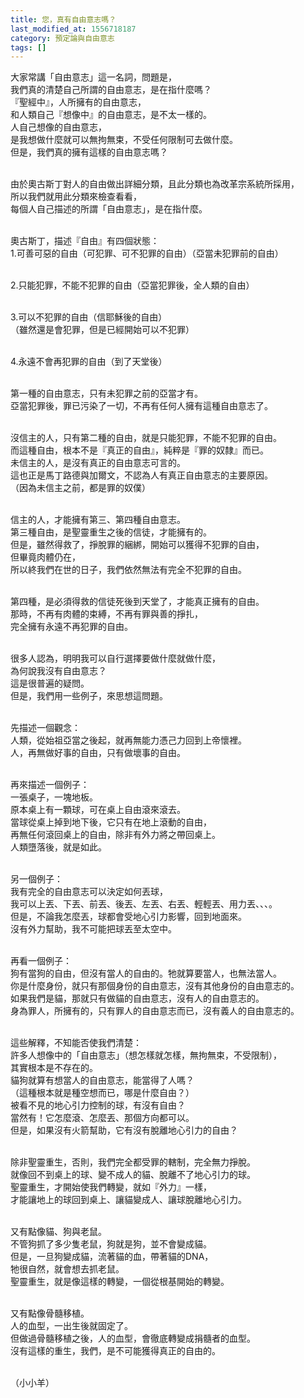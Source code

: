```yaml
---
title: 您，真有自由意志嗎？
last_modified_at: 1556718187
category: 預定論與自由意志
tags: []
---
```


<p>大家常講「自由意志」這一名詞，問題是，<br/>
我們真的清楚自己所謂的自由意志，是在指什麼嗎？<br/>
『聖經中』，人所擁有的自由意志，<br/>
和人類自己『想像中』的自由意志，是不太一樣的。<br/>
人自己想像的自由意志，<br/>
是我想做什麼就可以無拘無束，不受任何限制可去做什麼。<br/>
但是，我們真的擁有這樣的自由意志嗎？</p>
<p><br/>
由於奧古斯丁對人的自由做出詳細分類，且此分類也為改革宗系統所採用，<br/>
所以我們就用此分類來檢查看看，<br/>
每個人自己描述的所謂「自由意志」，是在指什麼。</p>
<p><br/>
奧古斯丁，描述『自由』有四個狀態：<br/>
1.可善可惡的自由（可犯罪、可不犯罪的自由）（亞當未犯罪前的自由）</p>
<p><br/>
2.只能犯罪，不能不犯罪的自由（亞當犯罪後，全人類的自由）</p>
<p><br/>
3.可以不犯罪的自由（信耶穌後的自由）<br/>
（雖然還是會犯罪，但是已經開始可以不犯罪）</p>
<p><br/>
4.永遠不會再犯罪的自由（到了天堂後）</p>
<p><br/>
第一種的自由意志，只有未犯罪之前的亞當才有。<br/>
亞當犯罪後，罪已污染了一切，不再有任何人擁有這種自由意志了。</p>
<p><br/>
沒信主的人，只有第二種的自由，就是只能犯罪，不能不犯罪的自由。<br/>
而這種自由，根本不是『真正的自由』，純粹是『罪的奴隸』而已。<br/>
未信主的人，是沒有真正的自由意志可言的。<br/>
這也正是馬丁路德與加爾文，不認為人有真正自由意志的主要原因。<br/>
（因為未信主之前，都是罪的奴僕）</p>
<p><br/>
信主的人，才能擁有第三、第四種自由意志。<br/>
第三種自由，是聖靈重生之後的信徒，才能擁有的。<br/>
但是，雖然得救了，掙脫罪的綑綁，開始可以獲得不犯罪的自由，<br/>
但畢竟肉體仍在，<br/>
所以終我們在世的日子，我們依然無法有完全不犯罪的自由。</p>
<p><br/>
第四種，是必須得救的信徒死後到天堂了，才能真正擁有的自由。<br/>
那時，不再有肉體的束縛，不再有罪與善的掙扎，<br/>
完全擁有永遠不再犯罪的自由。</p>
<p><br/>
很多人認為，明明我可以自行選擇要做什麼就做什麼，<br/>
為何說我沒有自由意志？<br/>
這是很普遍的疑問。<br/>
但是，我們用一些例子，來思想這問題。</p>
<p><br/>
先描述一個觀念：<br/>
人類，從始祖亞當之後起，就再無能力憑己力回到上帝懷裡。<br/>
人，再無做好事的自由，只有做壞事的自由。</p>
<p><br/>
再來描述一個例子：<br/>
一張桌子，一塊地板。<br/>
原本桌上有一顆球，可在桌上自由滾來滾去。<br/>
當球從桌上掉到地下後，它只有在地上滾動的自由，<br/>
再無任何滾回桌上的自由，除非有外力將之帶回桌上。<br/>
人類墮落後，就是如此。</p>
<p><br/>
另一個例子：<br/>
我有完全的自由意志可以決定如何丟球，<br/>
我可以上丟、下丟、前丟、後丟、左丟、右丟、輕輕丟、用力丟、、、。<br/>
但是，不論我怎麼丟，球都會受地心引力影響，回到地面來。<br/>
沒有外力幫助，我不可能把球丟至太空中。</p>
<p><br/>
再看一個例子：<br/>
狗有當狗的自由，但沒有當人的自由的。牠就算要當人，也無法當人。<br/>
你是什麼身份，就只有那個身份的自由意志，沒有其他身份的自由意志的。<br/>
如果我們是貓，那就只有做貓的自由意志，沒有人的自由意志的。<br/>
身為罪人，所擁有的，只有罪人的自由意志而已，沒有義人的自由意志的。</p>
<p><br/>
這些解釋，不知能否使我們清楚：<br/>
許多人想像中的「自由意志」（想怎樣就怎樣，無拘無束，不受限制），<br/>
其實根本是不存在的。<br/>
貓狗就算有想當人的自由意志，能當得了人嗎？<br/>
（這種根本就是種空想而已，哪是什麼自由？）<br/>
被看不見的地心引力控制的球，有沒有自由？<br/>
當然有！它怎麼滾、怎麼丟、那個方向都可以。<br/>
但是，如果沒有火箭幫助，它有沒有脫離地心引力的自由？</p>
<p><br/>
除非聖靈重生，否則，我們完全都受罪的轄制，完全無力掙脫。<br/>
就像回不到桌上的球、變不成人的貓、脫離不了地心引力的球。<br/>
聖靈重生，才開始使我們轉變，就如『外力』一樣，<br/>
才能讓地上的球回到桌上、讓貓變成人、讓球脫離地心引力。</p>
<p><br/>
又有點像貓、狗與老鼠。<br/>
不管狗抓了多少隻老鼠，狗就是狗，並不會變成貓。<br/>
但是，一旦狗變成貓，流著貓的血，帶著貓的DNA，<br/>
牠很自然，就會想去抓老鼠。<br/>
聖靈重生，就是像這樣的轉變，一個從根基開始的轉變。</p>
<p><br/>
又有點像骨髓移植。<br/>
人的血型，一出生後就固定了。<br/>
但做過骨髓移植之後，人的血型，會徹底轉變成捐髓者的血型。<br/>
沒有這樣的重生，我們，是不可能獲得真正的自由的。</p>
<p><br/>
（小小羊）</p>
